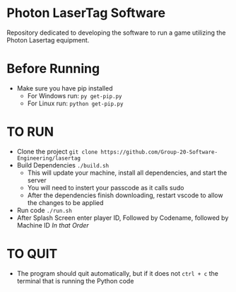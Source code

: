 # Photon LaserTag Software
Repository dedicated to developing the software to run a game utilizing the Photon Lasertag equipment.

# Before Running
- Make sure you have pip installed
  - For Windows run: `py get-pip.py`
  - For Linux run: `python get-pip.py`

# TO RUN

- Clone the project `git clone https://github.com/Group-20-Software-Engineering/lasertag`
- Build Dependencies `./build.sh`
  - This will update your machine, install all dependencies, and start the server
  - You will need to instert your passcode as it calls sudo
  - After the dependencies finish downloading, restart vscode to allow the changes to be applied
- Run code `./run.sh`
- After Splash Screen enter player ID, Followed by Codename, followed by Machine ID *In that Order*


# TO QUIT
- The program should quit automatically, but if it does not `ctrl + c` the terminal that is running the Python code
